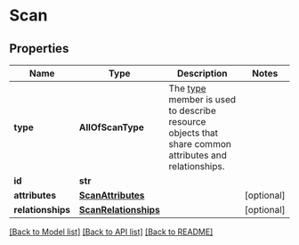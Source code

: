 # Scan

## Properties
Name | Type | Description | Notes
------------ | ------------- | ------------- | -------------
**type** | **AllOfScanType** | The [type](https://jsonapi.org/format/#document-resource-object-identification) member is used to describe resource objects that share common attributes and relationships. | 
**id** | **str** |  | 
**attributes** | [**ScanAttributes**](ScanAttributes.md) |  | [optional] 
**relationships** | [**ScanRelationships**](ScanRelationships.md) |  | [optional] 

[[Back to Model list]](../README.md#documentation-for-models) [[Back to API list]](../README.md#documentation-for-api-endpoints) [[Back to README]](../README.md)

